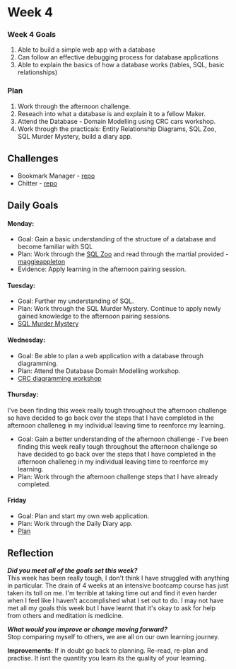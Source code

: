 # **Week 4**

### **Week 4 Goals**
1. Able to build a simple web app with a database
2. Can follow an effective debugging process for database applications
3. Able to explain the basics of how a database works (tables, SQL, basic relationships)

### **Plan**
1. Work through the afternoon challenge. 
2. Reseach into what a database is and explain it to a fellow Maker.
3. Attend the Database - Domain Modelling using CRC cars workshop.
4. Work through the practicals: Entity Relationship Diagrams, SQL Zoo, SQL Murder Mystery, build a diary app.

## Challenges

- Bookmark Manager - [repo](https://github.com/beca-g/bookmark_manager)
- Chitter - [repo](https://github.com/beca-g/chitter-challenge)

## **Daily Goals**

#### Monday:
- Goal: Gain a basic understanding of the structure of a database and become familiar with SQL
- Plan: Work through the [SQL Zoo](https://sqlzoo.net/) and read through the martial provided - [maggieappleton](https://maggieappleton.com/databases)
- Evidence: Apply learning in the afternoon pairing session. 

#### Tuesday:
- Goal: Further my understanding of SQL.
- Plan: Work through the SQL Murder Mystery. Continue to apply newly gained knowledge to the afternoon pairing sessions.
- [SQL Murder Mystery]()

#### Wednesday:
- Goal: Be able to plan a web application with a database through diagramming.
- Plan: Attend the Database Domain Modelling workshop.
- [CRC diagramming workshop](https://docs.google.com/spreadsheets/d/1yiWF7RfhKtGgDQ4Z1EWL1i5ULTRQm8ra6x_vmM0RPq8/edit#gid=1885738728)

#### Thursday:
I've been finding this week really tough throughout the afternoon challenge so have decided to go back over the steps that I have completed in the afternoon challeneg in my individual leaving time to reenforce my learning.
- Goal: Gain a better understanding of the afternoon challenge - I've been finding this week really tough throughout the afternoon challenge so have decided to go back over the steps that I have completed in the afternoon challeneg in my individual leaving time to reenforce my learning.
- Plan: Work through the afternoon challenge steps that I have already completed.

#### Friday
- Goal: Plan and start my own web application.
- Plan: Work through the Daily Diary app.
- [Plan](https://imgur.com/LaRumpq)

## **Reflection**

***Did you meet all of the goals set this week?***   
This week has been really tough, I don't think I have struggled with anything in particular. The drain of 4 weeks at an intensive bootcamp course has just taken its toll on me. I'm terrible at taking time out and find it even harder when I feel like I haven’t accomplished what I set out to do.
I may not have met all my goals this week but I have learnt that it's okay to ask for help from others and meditation is medicine. 

***What would you improve or change moving forward?***   
Stop comparing myself to others, we are all on our own learning journey.

**Improvements:**
If in doubt go back to planning. Re-read, re-plan and practise. It isnt the quantity you learn its the quality of your learning.